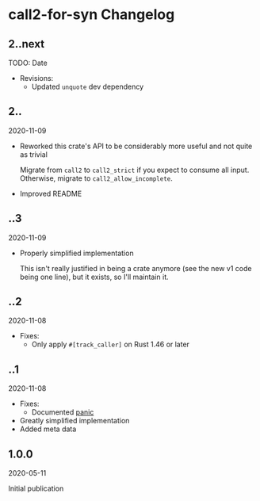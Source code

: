 # call2-for-syn Changelog

<!-- markdownlint-disable no-trailing-punctuation -->

## 2..next

TODO: Date

* Revisions:
  * Updated `unquote` dev dependency

## 2..

2020-11-09

* Reworked this crate's API to be considerably more useful and not quite as trivial

  Migrate from `call2` to `call2_strict` if you expect to consume all input. Otherwise, migrate to `call2_allow_incomplete`.

* Improved README

## ..3

2020-11-09

* Properly simplified implementation

  This isn't really justified in being a crate anymore (see the new v1 code being one line), but it exists, so I'll maintain it.

## ..2

2020-11-08

* Fixes:
  * Only apply `#[track_caller]` on Rust 1.46 or later

## ..1

2020-11-08

* Fixes:
  * Documented [panic](https://github.com/Tamschi/call2-for-syn/issues/1)
* Greatly simplified implementation
* Added meta data

## 1.0.0

2020-05-11

Initial publication
